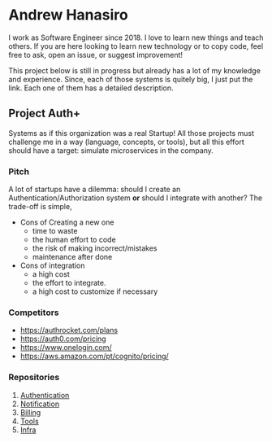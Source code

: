 # Andrew Hanasiro

I work as Software Engineer since 2018. I love to learn new things and teach others. If you are here looking to learn new technology or to copy code, feel free to ask, open an issue, or suggest improvement!

This project below is still in progress but already has a lot of my knowledge and experience. Since, each of those systems is quitely big, I just put the link. Each one of them has a detailed description.

## Project Auth+

Systems as if this organization was a real Startup! All those projects must challenge me in a way (language, concepts, or tools), but all this effort should have a target: simulate microservices in the company.

### Pitch

A lot of startups have a dilemma: should I create an Authentication/Authorization system **or** should I integrate with another? The trade-off is simple,

- Cons of Creating a new one
  - time to waste
  - the human effort to code
  - the risk of making incorrect/mistakes
  - maintenance after done
- Cons of integration
  - a high cost
  - the effort to integrate.
  - a high cost to customize if necessary

### Competitors

- <https://authrocket.com/plans>
- <https://auth0.com/pricing>
- <https://www.onelogin.com/>
- <https://aws.amazon.com/pt/cognito/pricing/>

### Repositories

1. [Authentication](https://github.com/auth-plus/auth-plus-authentication)
2. [Notification](https://github.com/auth-plus/auth-plus-notification)
3. [Billing](https://github.com/auth-plus/auth-plus-billing)
4. [Tools](https://github.com/auth-plus/auth-plus-tools)
5. [Infra](https://github.com/auth-plus/auth-plus-infra)
